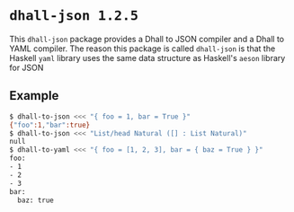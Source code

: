 # `dhall-json 1.2.5`

This `dhall-json` package provides a Dhall to JSON compiler and a Dhall to YAML
compiler.  The reason this package is called `dhall-json` is that the Haskell
`yaml` library uses the same data structure as Haskell's `aeson` library for
JSON

## Example

```bash
$ dhall-to-json <<< "{ foo = 1, bar = True }"
{"foo":1,"bar":true}
$ dhall-to-json <<< "List/head Natural ([] : List Natural)"
null
$ dhall-to-yaml <<< "{ foo = [1, 2, 3], bar = { baz = True } }"
foo:
- 1
- 2
- 3
bar:
  baz: true
```
